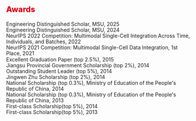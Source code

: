 

<h1 id="awards"></h1>

<h2 style="color: #d0021b; font-weight: 800; margin: 40px 0 20px;">Awards</h2>

<div style="margin: 0 0 10px 0; padding: 0; line-height: 1.15;">
  <div style="margin: 0; padding: 0;"> Engineering Distinguished Scholar, MSU, 2025 </div>
  <div style="margin: 0; padding: 0;"> Engineering Distinguished Scholar, MSU, 2024 </div>
  <div style="margin: 0; padding: 0;"> NeurIPS 2022 Competition: Multimodal Single-Cell Integration Across Time, Individuals, and Batches, 2022 </div>
  <div style="margin: 0; padding: 0;"> NeurIPS 2021 Competition: Multimodal Single-Cell Data Integration, 1st Place, 2021 </div>
  <div style="margin: 0; padding: 0;"> Excellent Graduation Paper (top 2.5%), 2015 </div>
  <div style="margin: 0; padding: 0;"> Jiangsu Provincial Government Scholarship (top 2%), 2014 </div>
  <div style="margin: 0; padding: 0;"> Outstanding Student Leader (top 5%), 2014 </div>
  <div style="margin: 0; padding: 0;"> Jingwen Zhu Scholarship (top 2%), 2014 </div>
  <div style="margin: 0; padding: 0;"> National Scholarship (top 0.3%), Ministry of Education of the People's Republic of China, 2014 </div>
  <div style="margin: 0; padding: 0;"> National Scholarship (top 0.3%), Ministry of Education of the People's Republic of China, 2013 </div>
  <div style="margin: 0; padding: 0;"> First-class Scholarship(top 5%), 2014 </div>
  <div style="margin: 0; padding: 0;"> First-class Scholarship(top 5%), 2013 </div>

</div>

